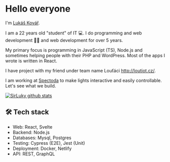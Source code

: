# Hello everyone

I'm [Lukáš Kovář](https://lukaskovar.com).

I am a 22 years old "student" of IT 💻.
I do programming and web development 👨‍💻 and web development for over 5 years.

My primary focus is programming in JavaScript (TS), Node.js and sometimes helping people with their PHP and WordPress. Most of the apps I wrote is written in React.

I have project with my friend under team name Louťáci http://loutiot.cz/.

I am working at [Spectoda](https://spectoda.com) to make lights interactive and easily controllable.
Let's see what we build.

[![SirLuky github stats](https://github-readme-stats.vercel.app/api?username=sirluky&count_private=true&show_icons=true)](https://github.com/sirluky)

## 🛠️ Tech stack
- Web: React, Svelte
- Backend: Node.js
- Databases: Mysql, Postgres
- Testing: Cypress (E2E), Jest (Unit)
- Deployment: Docker, Netlify
- API: REST, GraphQL
